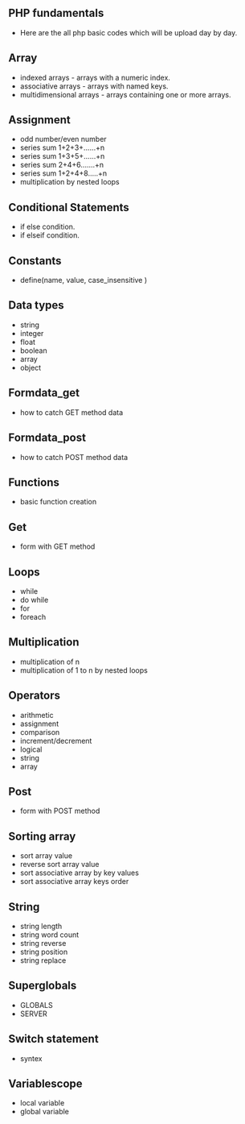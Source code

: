 ## PHP fundamentals

* Here are the all php basic codes which will be upload day by day.

## Array

* indexed arrays - arrays with a numeric index.
* associative arrays - arrays with named keys.
* multidimensional arrays - arrays containing one or more arrays.

## Assignment

* odd number/even number
* series sum 1+2+3+......+n
* series sum 1+3+5+......+n
* series sum 2+4+6.......+n
* series sum 1+2+4+8.....+n
* multiplication by nested loops

## Conditional Statements

* if else condition.
* if elseif condition.

## Constants

* define(name, value, case_insensitive )

## Data types

* string
* integer
* float
* boolean
* array
* object

## Formdata_get

* how to catch GET method data

## Formdata_post

* how to catch POST method data

## Functions

* basic function creation

## Get

* form with GET method

## Loops

* while
* do while
* for
* foreach

## Multiplication

* multiplication of n
* multiplication of 1 to n by nested loops

## Operators

* arithmetic
* assignment
* comparison
* increment/decrement
* logical
* string
* array

## Post

* form with POST method

## Sorting array

* sort array value
* reverse sort array value
* sort associative array by key values
* sort associative array keys order

## String

* string length
* string word count
* string reverse
* string position
* string replace

## Superglobals

* GLOBALS
* SERVER

## Switch statement

* syntex

## Variablescope

* local variable
* global variable

